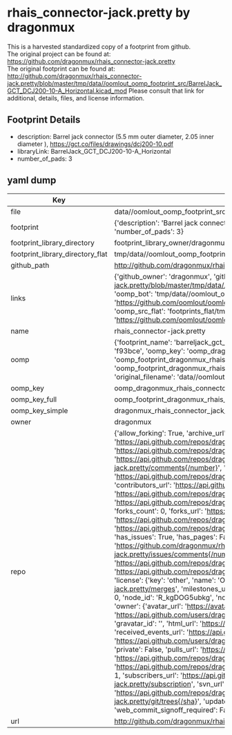 # rhais_connector-jack.pretty by dragonmux  
This is a harvested standardized copy of a footprint from github.  
The original project can be found at:  
https://github.com/dragonmux/rhais_connector-jack.pretty  
The original footprint can be found at:
http://github.com/dragonmux/rhais_connector-jack.pretty/blob/master/tmp/data//oomlout_oomp_footprint_src/BarrelJack_GCT_DCJ200-10-A_Horizontal.kicad_mod
Please consult that link for additional, details, files, and license information.  
## Footprint Details
* description: Barrel jack connector (5.5 mm outer diameter, 2.05 inner diameter ), https://gct.co/files/drawings/dcj200-10.pdf  
* libraryLink: BarrelJack_GCT_DCJ200-10-A_Horizontal  
* number_of_pads: 3  
## yaml dump  
| Key | Value |  
| --- | --- |  
| file | data//oomlout_oomp_footprint_src/rhais_connector-jack.pretty/BarrelJack_GCT_DCJ200-10-A_Horizontal.kicad_mod |  
| footprint | {'description': 'Barrel jack connector (5.5 mm outer diameter, 2.05 inner diameter ), https://gct.co/files/drawings/dcj200-10.pdf', 'libraryLink': 'BarrelJack_GCT_DCJ200-10-A_Horizontal', 'number_of_pads': 3} |  
| footprint_library_directory | footprint_library_owner/dragonmux_rhais_connector-jack.pretty |  
| footprint_library_directory_flat | tmp/data//oomlout_oomp_footprint_src/footprints_flat/dragonmux_rhais_connector_jack_barreljack_gct_dcj200_10_a_horizontal/working |  
| github_path | http://github.com/dragonmux/rhais_connector-jack.pretty/blob/master/tmp/data//oomlout_oomp_footprint_src/BarrelJack_GCT_DCJ200-10-A_Horizontal.kicad_mod |  
| links | {'github_owner': 'dragonmux', 'github_repo_name': 'rhais_connector-jack.pretty', 'github_src': 'http://github.com/dragonmux/rhais_connector-jack.pretty/blob/master/tmp/data//oomlout_oomp_footprint_src/BarrelJack_GCT_DCJ200-10-A_Horizontal.kicad_mod', 'github_src_repo': 'https://github.com/dragonmux/rhais_connector-jack.pretty', 'oomp_bot': 'tmp/data//oomlout_oomp_footprint_src/footprints/dragonmux_rhais_connector_jack_barreljack_gct_dcj200_10_a_horizontal/working', 'oomp_bot_github': 'https://github.com/oomlout/oomlout_oomp_footprint_bot/tree/main/tmp/data//oomlout_oomp_footprint_src/footprints/dragonmux_rhais_connector_jack_barreljack_gct_dcj200_10_a_horizontal/working', 'oomp_src_flat': 'footprints_flat/tmp/data//oomlout_oomp_footprint_src/footprints_flat/dragonmux_rhais_connector_jack_barreljack_gct_dcj200_10_a_horizontal/working', 'oomp_src_flat_github': 'https://github.com/oomlout/oomlout_oomp_footprint_src/tree/main/tmp/data//oomlout_oomp_footprint_src/footprints_flat/dragonmux_rhais_connector_jack_barreljack_gct_dcj200_10_a_horizontal/working'} |  
| name | rhais_connector-jack.pretty |  
| oomp | {'footprint_name': 'barreljack_gct_dcj200_10_a_horizontal', 'library_name': 'rhais_connector_jack', 'md5': 'f93bcef4e52cdf89206dc8b93b7e20f4', 'md5_10': 'f93bcef4e5', 'md5_5': 'f93bc', 'md5_6': 'f93bce', 'oomp_key': 'oomp_dragonmux_rhais_connector_jack_barreljack_gct_dcj200_10_a_horizontal', 'oomp_key_extra': 'oomp_footprint_dragonmux_rhais_connector_jack_barreljack_gct_dcj200_10_a_horizontal', 'oomp_key_full': 'oomp_footprint_dragonmux_rhais_connector_jack_barreljack_gct_dcj200_10_a_horizontal_f93bce', 'oomp_key_simple': 'dragonmux_rhais_connector_jack_barreljack_gct_dcj200_10_a_horizontal', 'original_filename': 'data//oomlout_oomp_footprint_src/rhais_connector-jack.pretty/BarrelJack_GCT_DCJ200-10-A_Horizontal.kicad_mod', 'owner_name': 'dragonmux'} |  
| oomp_key | oomp_dragonmux_rhais_connector_jack_barreljack_gct_dcj200_10_a_horizontal |  
| oomp_key_full | oomp_footprint_dragonmux_rhais_connector_jack_barreljack_gct_dcj200_10_a_horizontal |  
| oomp_key_simple | dragonmux_rhais_connector_jack_barreljack_gct_dcj200_10_a_horizontal |  
| owner | dragonmux |  
| repo | {'allow_forking': True, 'archive_url': 'https://api.github.com/repos/dragonmux/rhais_connector-jack.pretty/{archive_format}{/ref}', 'archived': False, 'assignees_url': 'https://api.github.com/repos/dragonmux/rhais_connector-jack.pretty/assignees{/user}', 'blobs_url': 'https://api.github.com/repos/dragonmux/rhais_connector-jack.pretty/git/blobs{/sha}', 'branches_url': 'https://api.github.com/repos/dragonmux/rhais_connector-jack.pretty/branches{/branch}', 'clone_url': 'https://github.com/dragonmux/rhais_connector-jack.pretty.git', 'collaborators_url': 'https://api.github.com/repos/dragonmux/rhais_connector-jack.pretty/collaborators{/collaborator}', 'comments_url': 'https://api.github.com/repos/dragonmux/rhais_connector-jack.pretty/comments{/number}', 'commits_url': 'https://api.github.com/repos/dragonmux/rhais_connector-jack.pretty/commits{/sha}', 'compare_url': 'https://api.github.com/repos/dragonmux/rhais_connector-jack.pretty/compare/{base}...{head}', 'contents_url': 'https://api.github.com/repos/dragonmux/rhais_connector-jack.pretty/contents/{+path}', 'contributors_url': 'https://api.github.com/repos/dragonmux/rhais_connector-jack.pretty/contributors', 'created_at': '2022-02-24T14:38:46Z', 'default_branch': 'main', 'deployments_url': 'https://api.github.com/repos/dragonmux/rhais_connector-jack.pretty/deployments', 'description': "DX-MON's jack connector footprints KiCad library", 'disabled': False, 'downloads_url': 'https://api.github.com/repos/dragonmux/rhais_connector-jack.pretty/downloads', 'events_url': 'https://api.github.com/repos/dragonmux/rhais_connector-jack.pretty/events', 'fork': False, 'forks': 0, 'forks_count': 0, 'forks_url': 'https://api.github.com/repos/dragonmux/rhais_connector-jack.pretty/forks', 'full_name': 'dragonmux/rhais_connector-jack.pretty', 'git_commits_url': 'https://api.github.com/repos/dragonmux/rhais_connector-jack.pretty/git/commits{/sha}', 'git_refs_url': 'https://api.github.com/repos/dragonmux/rhais_connector-jack.pretty/git/refs{/sha}', 'git_tags_url': 'https://api.github.com/repos/dragonmux/rhais_connector-jack.pretty/git/tags{/sha}', 'git_url': 'git://github.com/dragonmux/rhais_connector-jack.pretty.git', 'has_discussions': False, 'has_downloads': True, 'has_issues': True, 'has_pages': False, 'has_projects': True, 'has_wiki': True, 'homepage': None, 'hooks_url': 'https://api.github.com/repos/dragonmux/rhais_connector-jack.pretty/hooks', 'html_url': 'https://github.com/dragonmux/rhais_connector-jack.pretty', 'id': 463182738, 'is_template': False, 'issue_comment_url': 'https://api.github.com/repos/dragonmux/rhais_connector-jack.pretty/issues/comments{/number}', 'issue_events_url': 'https://api.github.com/repos/dragonmux/rhais_connector-jack.pretty/issues/events{/number}', 'issues_url': 'https://api.github.com/repos/dragonmux/rhais_connector-jack.pretty/issues{/number}', 'keys_url': 'https://api.github.com/repos/dragonmux/rhais_connector-jack.pretty/keys{/key_id}', 'labels_url': 'https://api.github.com/repos/dragonmux/rhais_connector-jack.pretty/labels{/name}', 'language': None, 'languages_url': 'https://api.github.com/repos/dragonmux/rhais_connector-jack.pretty/languages', 'license': {'key': 'other', 'name': 'Other', 'node_id': 'MDc6TGljZW5zZTA=', 'spdx_id': 'NOASSERTION', 'url': None}, 'merges_url': 'https://api.github.com/repos/dragonmux/rhais_connector-jack.pretty/merges', 'milestones_url': 'https://api.github.com/repos/dragonmux/rhais_connector-jack.pretty/milestones{/number}', 'mirror_url': None, 'name': 'rhais_connector-jack.pretty', 'network_count': 0, 'node_id': 'R_kgDOG5ubkg', 'notifications_url': 'https://api.github.com/repos/dragonmux/rhais_connector-jack.pretty/notifications{?since,all,participating}', 'open_issues': 0, 'open_issues_count': 0, 'owner': {'avatar_url': 'https://avatars.githubusercontent.com/u/691140?v=4', 'events_url': 'https://api.github.com/users/dragonmux/events{/privacy}', 'followers_url': 'https://api.github.com/users/dragonmux/followers', 'following_url': 'https://api.github.com/users/dragonmux/following{/other_user}', 'gists_url': 'https://api.github.com/users/dragonmux/gists{/gist_id}', 'gravatar_id': '', 'html_url': 'https://github.com/dragonmux', 'id': 691140, 'login': 'dragonmux', 'node_id': 'MDQ6VXNlcjY5MTE0MA==', 'organizations_url': 'https://api.github.com/users/dragonmux/orgs', 'received_events_url': 'https://api.github.com/users/dragonmux/received_events', 'repos_url': 'https://api.github.com/users/dragonmux/repos', 'site_admin': False, 'starred_url': 'https://api.github.com/users/dragonmux/starred{/owner}{/repo}', 'subscriptions_url': 'https://api.github.com/users/dragonmux/subscriptions', 'type': 'User', 'url': 'https://api.github.com/users/dragonmux'}, 'private': False, 'pulls_url': 'https://api.github.com/repos/dragonmux/rhais_connector-jack.pretty/pulls{/number}', 'pushed_at': '2022-02-24T14:39:13Z', 'releases_url': 'https://api.github.com/repos/dragonmux/rhais_connector-jack.pretty/releases{/id}', 'size': 6, 'ssh_url': 'git@github.com:dragonmux/rhais_connector-jack.pretty.git', 'stargazers_count': 0, 'stargazers_url': 'https://api.github.com/repos/dragonmux/rhais_connector-jack.pretty/stargazers', 'statuses_url': 'https://api.github.com/repos/dragonmux/rhais_connector-jack.pretty/statuses/{sha}', 'subscribers_count': 1, 'subscribers_url': 'https://api.github.com/repos/dragonmux/rhais_connector-jack.pretty/subscribers', 'subscription_url': 'https://api.github.com/repos/dragonmux/rhais_connector-jack.pretty/subscription', 'svn_url': 'https://github.com/dragonmux/rhais_connector-jack.pretty', 'tags_url': 'https://api.github.com/repos/dragonmux/rhais_connector-jack.pretty/tags', 'teams_url': 'https://api.github.com/repos/dragonmux/rhais_connector-jack.pretty/teams', 'temp_clone_token': None, 'topics': [], 'trees_url': 'https://api.github.com/repos/dragonmux/rhais_connector-jack.pretty/git/trees{/sha}', 'updated_at': '2022-02-24T14:38:46Z', 'url': 'https://api.github.com/repos/dragonmux/rhais_connector-jack.pretty', 'visibility': 'public', 'watchers': 0, 'watchers_count': 0, 'web_commit_signoff_required': False} |  
| url | http://github.com/dragonmux/rhais_connector-jack.pretty |  


